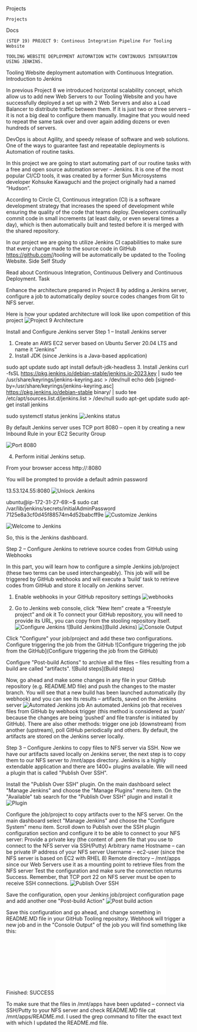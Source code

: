 Projects

    Projects

Docs

    (STEP 19) PROJECT 9: Continous Integration Pipeline For Tooling Website

    TOOLING WEBSITE DEPLOYMENT AUTOMATION WITH CONTINUOUS INTEGRATION USING JENKINS.

Tooling Website deployment automation with Continuous Integration. Introduction to Jenkins

In previous Project 8 we introduced horizontal scalability concept, which allow us to add new Web Servers to our Tooling Website and you have successfully deployed a set up with 2 Web Servers and also a Load Balancer to distribute traffic between them. If it is just two or three servers – it is not a big deal to configure them manually. Imagine that you would need to repeat the same task over and over again adding dozens or even hundreds of servers.

DevOps is about Agility, and speedy release of software and web solutions. One of the ways to guarantee fast and repeatable deployments is Automation of routine tasks.

In this project we are going to start automating part of our routine tasks with a free and open source automation server – Jenkins. It is one of the most popular CI/CD tools, it was created by a former Sun Microsystems developer Kohsuke Kawaguchi and the project originally had a named “Hudson”.

According to Circle CI, Continuous integration (CI) is a software development strategy that increases the speed of development while ensuring the quality of the code that teams deploy. Developers continually commit code in small increments (at least daily, or even several times a day), which is then automatically built and tested before it is merged with the shared repository.

In our project we are going to utilize Jenkins CI capabilities to make sure that every change made to the source code in GitHub https://github.com/<yourname>/tooling will be automatically be updated to the Tooling Website.
Side Self Study

Read about Continuous Integration, Continuous Delivery and Continuous Deployment.
Task

Enhance the architecture prepared in Project 8 by adding a Jenkins server, configure a job to automatically deploy source codes changes from Git to NFS server.

Here is how your updated architecture will look like upon competition of this project
![Project 9 Architecture](Images/image-1.png)

Install and Configure Jenkins server
Step 1 – Install Jenkins server
1. Create an AWS EC2 server based on Ubuntu Server 20.04 LTS and name it “Jenkins”
2. Install JDK (since Jenkins is a Java-based application)

sudo apt update
sudo apt install default-jdk-headless
3. Install Jenkins
curl -fsSL https://pkg.jenkins.io/debian-stable/jenkins.io-2023.key | sudo tee \
  /usr/share/keyrings/jenkins-keyring.asc > /dev/null
echo deb [signed-by=/usr/share/keyrings/jenkins-keyring.asc] \
  https://pkg.jenkins.io/debian-stable binary/ | sudo tee \
  /etc/apt/sources.list.d/jenkins.list > /dev/null
sudo apt-get update
sudo apt-get install jenkins

sudo systemctl status jenkins
![Jenkins status](<Images/Jenkins status.PNG>)

By default Jenkins server uses TCP port 8080 – open it by creating a new Inbound Rule in your EC2 Security Group

![Port 8080](<Images/Port 8080.PNG>)
 
4. Perform initial Jenkins setup.

From your browser access http://<Jenkins-Server-Public-IP-Address-or-Public-DNS-Name>:8080

You will be prompted to provide a default admin password

13.53.124.55:8080
![Unlock Jenkins](<Images/Unlock Jenkins.PNG>)

ubuntu@ip-172-31-27-69:~$ sudo cat /var/lib/jenkins/secrets/initialAdminPassword
7125e8a3cf0d45f88574m4d52babcff9e
![Customize Jenkins](<Images/Customize Jenkins.PNG>)

![Welcome to Jenkins](image.png)

So, this is the Jenkins dashboard.

Step 2 – Configure Jenkins to retrieve source codes from GitHub using Webhooks

In this part, you will learn how to configure a simple Jenkins job/project (these two terms can be used interchangeably). This job will will be triggered by GitHub webhooks and will execute a ‘build’ task to retrieve codes from GitHub and store it locally on Jenkins server.
1. Enable webhooks in your GitHub repository settings
![webhooks](Webhooks.PNG)

2. Go to Jenkins web console, click “New Item”  create a “Freestyle project” and ok it
To connect your GitHub repository, you will need to provide its URL, you can copy from the stooling repository itself.
![Configure Jenkins](image-1.png)
![Build Jenkins](Build Jekins)
![Console Output](image-3.png)

Click "Configure" your job/project and add these two configurations. Configure triggering the job from the GitHub
![Configure triggering the job from the GitHub](Configure triggering the job from the GitHub)

Configure "Post-build Actions" to archive all the files – files resulting from a build are called "artifacts".
![Build steps](Build steps)

Now, go ahead and make some changes in any file in your GitHub repository (e.g. README.MD file) and push the changes to the master branch. You will see that a new build has been launched automatically (by webhook) and you can see its results – artifacts, saved on the Jenkins server
![Automated Jenkins job](image-5.png)
An automated Jenkins job that receives files from GitHub by webhook trigger (this method is considered as ‘push’ because the changes are being ‘pushed’ and file transfer is initiated by GitHub). There are also other methods: trigger one job (downstream) from another (upstream), poll GitHub periodically and others. By default, the artifacts are stored on the Jenkins server locally.

Step 3 – Configure Jenkins to copy files to NFS server via SSH.
Now we have our artifacts saved locally on Jenkins server, the next step is to copy them to our NFS server to /mnt/apps directory. Jenkins is a highly extendable application and there are 1400+ plugins available. We will need a plugin that is called "Publish Over SSH".

Install the "Publish Over SSH" plugin. On the main dashboard select "Manage Jenkins" and choose the "Manage Plugins" menu item. On the "Available" tab search for the "Publish Over SSH" plugin and install it
![Plugin](image-6.png)

Configure the job/project to copy artifacts over to the NFS server. On the main dashboard select "Manage Jenkins" and choose the "Configure System" menu item. Scroll down to Publish over the SSH plugin configuration section and configure it to be able to connect to your NFS server:
Provide a private key (the content of .pem file that you use to connect to the NFS server via SSH/Putty)
Arbitrary name
Hostname – can be private IP address of your NFS server
Username – ec2-user (since the NFS server is based on EC2 with RHEL 8)
Remote directory – /mnt/apps since our Web Servers use it as a mounting point to retrieve files from the NFS server Test the configuration and make sure the connection returns Success. Remember, that TCP port 22 on NFS server must be open to receive SSH connections.
![Publish Over SSH ](Images/image-7.png)


Save the configuration, open your Jenkins job/project configuration page and add another one "Post-build Action"
![Post build action](Images/image-8.png)

Save this configuration and go ahead, and change something in README.MD file in your GitHub Tooling repository. Webhook will trigger a new job and in the "Console Output" of the job you will find something like this:

Finished: SUCCESS
![Console out](./README.md)

To make sure that the files in /mnt/apps have been updated – connect via SSH/Putty to your NFS server and check README.MD file cat /mnt/apps/README.md. I used the grep command to filter the exact text with which I updated the README.md file.















